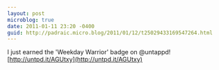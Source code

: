 ```yaml
---
layout: post
microblog: true
date: 2011-01-11 23:20 -0400
guid: http://padraic.micro.blog/2011/01/12/t25029433169547264.html
---
```

I just earned the 'Weekday Warrior' badge on @untappd! [http://untpd.it/AGUtxy](http://untpd.it/AGUtxy)
